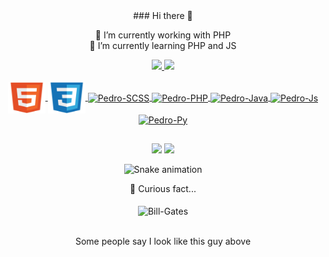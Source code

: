 <div align="center">
### Hi there 👋

 🔭 I’m currently working with PHP <br>
 🌱 I’m currently learning PHP and JS <br>
</div>

<div align="center">
  <a href="https://github.com/PTorini1">
  <img height="180em" src="https://github-readme-stats.vercel.app/api?username=PTorini1&show_icons=true&theme=dracula&include_all_commits=true&count_private=true"/>
  <img height="180em" src="https://github-readme-stats.vercel.app/api/top-langs/?username=PTorini1&layout=compact&langs_count=7&theme=dracula"/>
</div>
<div style="display: inline_block" align="center"><br>
  <img align="center" alt="Pedro-HTML" height="50" width="60" src="https://raw.githubusercontent.com/devicons/devicon/master/icons/html5/html5-original.svg">
  <img align="center" alt="Pedro-CSS" height="50" width="60" src="https://raw.githubusercontent.com/devicons/devicon/master/icons/css3/css3-original.svg">
  <img align="center" alt="Pedro-SCSS" height="50" width="60" src="https://cdn.jsdelivr.net/gh/devicons/devicon/icons/sass/sass-original.svg">
  <img align="center" alt="Pedro-PHP" height="50" width="60" src="https://cdn.jsdelivr.net/gh/devicons/devicon/icons/php/php-plain.svg">
  <img align="center" alt="Pedro-Java" height="50" width="60" src="https://cdn.jsdelivr.net/gh/devicons/devicon/icons/java/java-original-wordmark.svg">
  <img align="center" alt="Pedro-Js" height="50" width="60" src="https://cdn.jsdelivr.net/gh/devicons/devicon/icons/javascript/javascript-original.svg">
  <img align="center" alt="Pedro-Py" height="50" width="60" src="https://cdn.jsdelivr.net/gh/devicons/devicon/icons/python/python-original.svg">  
</div>
  
  ##
 
<div align="center"> 
  <a href = "mailto:pedrotorini123@gmail.com"><img src="https://img.shields.io/badge/Gmail-D14836?style=for-the-badge&logo=gmail&logoColor=white" target="_blank"></a>
  <a href="https://www.linkedin.com/in/pedro-torini-8a694b228/" target="_blank"><img src="https://img.shields.io/badge/-LinkedIn-%230077B5?style=for-the-badge&logo=linkedin&logoColor=white" target="_blank"></a> 
 
  ![Snake animation](https://github.com/PTorini1/PTorini1/blob/output/github-contribution-grid-snake.svg)
 
</div>
 
<div align="center">
  🤔 Curious fact... <br><br>
  <img align="center" alt="Bill-Gates" height="400" width="400" src="https://www.tbsnews.net/sites/default/files/styles/big_2/public/images/2020/12/29/billgates_collected.png"><br><br>
 <p>Some people say I look like this guy above</p>
</div>
